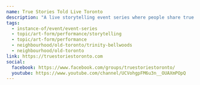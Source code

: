 ```yaml
---
name: True Stories Told Live Toronto
description: "A live storytelling event series where people share true personal stories without notes. The show happens four times a year at The Garrison, featuring storytellers chosen and coached by host Marsha. Stories must be true, about the teller, told without notes, and 10 minutes long. Described as 'like The Moth for Toronto,' the show offers a welcoming social alternative focused on authentic human connection through storytelling."
tags:
  - instance-of/event/event-series
  - topic/art-form/performance/storytelling
  - topic/art-form/performance
  - neighbourhood/old-toronto/trinity-bellwoods
  - neighbourhood/old-toronto
link: https://truestoriestoronto.com
social:
  facebook: https://www.facebook.com/groups/truestoriestoronto/
  youtube: https://www.youtube.com/channel/UCVohgpFM6u3n__OUAXmPOpQ
---
```

